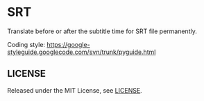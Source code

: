 # SRT

Translate before or after the subtitle time for SRT file permanently.  

Coding style: https://google-styleguide.googlecode.com/svn/trunk/pyguide.html  

## LICENSE

Released under the MIT License, see [LICENSE](https://github.com/glegoux/srt/blob/master/LICENSE).
